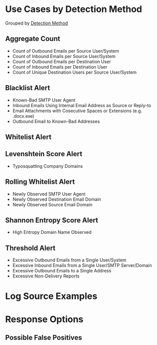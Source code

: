 # Use Cases by Detection Method


Grouped by [Detection Method](/Detection-Methods.md)


## Aggregate Count
- Count of Outbound Emails per Source User/System
- Count of Inbound Emails per Source User/System
- Count of Outbound Emails per Destination User
- Count of Inbound Emails per Destination User
- Count of Unique Destination Users per Source User/System


## Blacklist Alert
- Known-Bad SMTP User Agent
- Inbound Emails Using Internal Email Address as Source or Reply-to
- Email Attachments with Cosecutive Spaces or Extensions (e.g. .docx.exe)
- Outbound Email to Known-Bad Addresses


## Whitelist Alert



## Levenshtein Score Alert
- Typosquatting Company Domains


## Rolling Whitelist Alert
- Newly Observed SMTP User Agent
- Newly Observed Destination Email Domain
- Newly Observed Source Email Domain
 

## Shannon Entropy Score Alert
- High Entropy Domain Name Observed


## Threshold Alert
- Excessive Outbound Emails from a Single User/System
- Excessive Inbound Emails from a Single User/SMTP Server/Domain
- Excessive Outbound Emails to a Single Address
- Excessive Non-Delivery Reports


# Log Source Examples


# Response Options


## Possible False Positives
